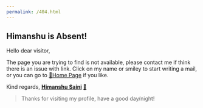 ```yaml
---
permalink: /404.html
---
```


## Himanshu is Absent! 
Hello dear visitor,

The page you are trying to find is not available, please contact me if think there is an issue with link. 
Click on my name or smiley to start writing a mail, or you can go to [:house_with_garden:Home Page](https://sainihimanshu983.github.io) if you like.

Kind regards,
**[Himanshu Saini](mailto:sainihimanshu983@gmail.com) [:slightly_smiling_face:](mailto:sainihimanshu983@gmail.com)**

> Thanks for visiting my profile, have a good day/night!

